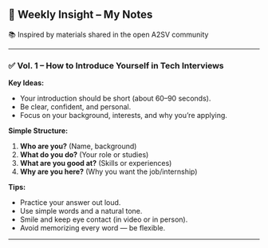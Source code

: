 ## 🧠 Weekly Insight – My Notes

📚 Inspired by materials shared in the open A2SV community

---

### ✅ Vol. 1 – How to Introduce Yourself in Tech Interviews

**Key Ideas:**

* Your introduction should be short (about 60–90 seconds).
* Be clear, confident, and personal.
* Focus on your background, interests, and why you’re applying.

**Simple Structure:**

1. **Who are you?** (Name, background)
2. **What do you do?** (Your role or studies)
3. **What are you good at?** (Skills or experiences)
4. **Why are you here?** (Why you want the job/internship)

**Tips:**

* Practice your answer out loud.
* Use simple words and a natural tone.
* Smile and keep eye contact (in video or in person).
* Avoid memorizing every word — be flexible.

---
